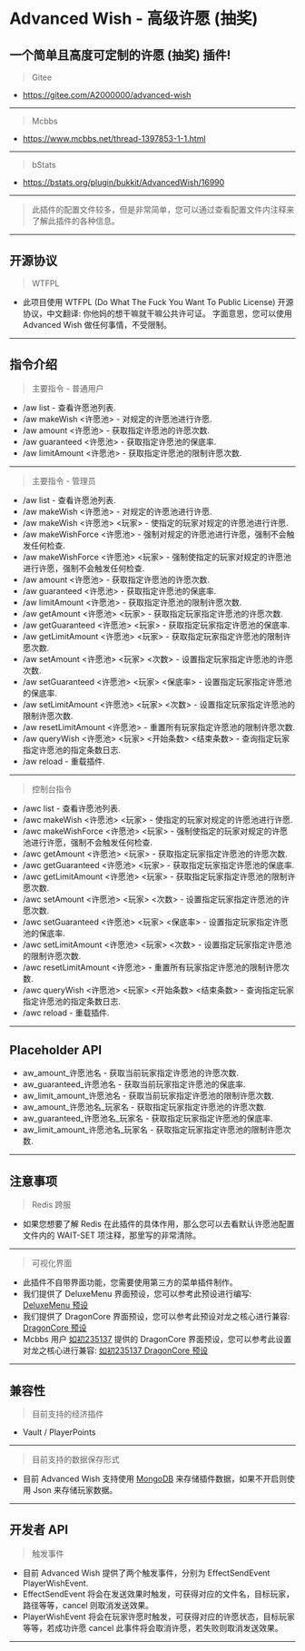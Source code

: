 # Advanced Wish - 高级许愿 (抽奖)

## 一个简单且高度可定制的许愿 (抽奖) 插件!

> Gitee
- https://gitee.com/A2000000/advanced-wish
---
> Mcbbs
- https://www.mcbbs.net/thread-1397853-1-1.html
---
> bStats
- https://bstats.org/plugin/bukkit/AdvancedWish/16990
---
> 此插件的配置文件较多，但是非常简单，您可以通过查看配置文件内注释来了解此插件的各种信息。
---
## 开源协议
> WTFPL
- 此项目使用 WTFPL (Do What The Fuck You Want To Public License) 开源协议，中文翻译: 你他妈的想干嘛就干嘛公共许可证。 字面意思，您可以使用 Advanced Wish 做任何事情，不受限制。
---
## 指令介绍
> 主要指令 - 普通用户
- /aw list - 查看许愿池列表.
- /aw makeWish <许愿池> - 对规定的许愿池进行许愿.
- /aw amount <许愿池> - 获取指定许愿池的许愿次数.
- /aw guaranteed <许愿池> - 获取指定许愿池的保底率.
- /aw limitAmount <许愿池> - 获取指定许愿池的限制许愿次数.
---
> 主要指令 - 管理员
- /aw list - 查看许愿池列表.
- /aw makeWish <许愿池> - 对规定的许愿池进行许愿.
- /aw makeWish <许愿池> <玩家> - 使指定的玩家对规定的许愿池进行许愿.
- /aw makeWishForce <许愿池> - 强制对规定的许愿池进行许愿，强制不会触发任何检查.
- /aw makeWishForce <许愿池> <玩家> - 强制使指定的玩家对规定的许愿池进行许愿，强制不会触发任何检查.
- /aw amount <许愿池> - 获取指定许愿池的许愿次数.
- /aw guaranteed <许愿池> - 获取指定许愿池的保底率.
- /aw limitAmount <许愿池> - 获取指定许愿池的限制许愿次数.
- /aw getAmount <许愿池> <玩家> - 获取指定玩家指定许愿池的许愿次数.
- /aw getGuaranteed <许愿池> <玩家> - 获取指定玩家指定许愿池的保底率.
- /aw getLimitAmount <许愿池> <玩家> - 获取指定玩家指定许愿池的限制许愿次数.
- /aw setAmount <许愿池> <玩家> <次数> - 设置指定玩家指定许愿池的许愿次数.
- /aw setGuaranteed <许愿池> <玩家> <保底率> - 设置指定玩家指定许愿池的保底率.
- /aw setLimitAmount <许愿池> <玩家> <次数> - 设置指定玩家指定许愿池的限制许愿次数.
- /aw resetLimitAmount <许愿池> - 重置所有玩家指定许愿池的限制许愿次数.
- /aw queryWish <许愿池> <玩家> <开始条数> <结束条数> - 查询指定玩家指定许愿池的指定条数日志.
- /aw reload - 重载插件.
---
> 控制台指令
- /awc list - 查看许愿池列表.
- /awc makeWish <许愿池> <玩家> - 使指定的玩家对规定的许愿池进行许愿.
- /awc makeWishForce <许愿池> <玩家> - 强制使指定的玩家对规定的许愿池进行许愿，强制不会触发任何检查.
- /awc getAmount <许愿池> <玩家> - 获取指定玩家指定许愿池的许愿次数.
- /awc getGuaranteed <许愿池> <玩家> - 获取指定玩家指定许愿池的保底率.
- /awc getLimitAmount <许愿池> <玩家> - 获取指定玩家指定许愿池的限制许愿次数.
- /awc setAmount <许愿池> <玩家> <次数> - 设置指定玩家指定许愿池的许愿次数.
- /awc setGuaranteed <许愿池> <玩家> <保底率> - 设置指定玩家指定许愿池的保底率.
- /awc setLimitAmount <许愿池> <玩家> <次数> - 设置指定玩家指定许愿池的限制许愿次数.
- /awc resetLimitAmount <许愿池> - 重置所有玩家指定许愿池的限制许愿次数.
- /awc queryWish <许愿池> <玩家> <开始条数> <结束条数> - 查询指定玩家指定许愿池的指定条数日志.
- /awc reload - 重载插件.
---
## Placeholder API
- aw_amount_许愿池名 - 获取当前玩家指定许愿池的许愿次数.
- aw_guaranteed_许愿池名 - 获取当前玩家指定许愿池的保底率.
- aw_limit_amount_许愿池名 - 获取当前玩家指定许愿池的限制许愿次数.
- aw_amount_许愿池名_玩家名 - 获取指定玩家指定许愿池的许愿次数.
- aw_guaranteed_许愿池名_玩家名 - 获取指定玩家指定许愿池的保底率.
- aw_limit_amount_许愿池名_玩家名 - 获取指定玩家指定许愿池的限制许愿次数.
---
## 注意事项
> Redis 跨服
- 如果您想要了解 Redis 在此插件的具体作用，那么您可以去看默认许愿池配置文件内的 WAIT-SET 项注释，那里写的非常清除。
---
> 可视化界面
- 此插件不自带界面功能，您需要使用第三方的菜单插件制作。
- 我们提供了 DeluxeMenu 界面预设，您可以参考此预设进行编写: [DeluxeMenu 预设](https://gitee.com/A2000000/advanced-wish/tree/main/DeluxeMenu%20%E9%85%8D%E5%A5%97%E8%8F%9C%E5%8D%95)
- 我们提供了 DragonCore 界面预设，您可以参考此预设对龙之核心进行兼容: [DragonCore 预设](https://gitee.com/A2000000/advanced-wish/tree/main/DragonCore%20%E9%85%8D%E5%A5%97%E7%95%8C%E9%9D%A2)
- Mcbbs 用户 [如初235137](https://www.mcbbs.net/home.php?mod=space&uid=4803002&do=thread&view=me&from=space) 提供的 DragonCore 界面预设，您可以参考此设置对龙之核心进行兼容: [如初235137 DragonCore 预设](https://www.mcbbs.net/thread-1416886-1-1.html)
---
## 兼容性
> 目前支持的经济插件
- Vault / PlayerPoints
---
> 目前支持的数据保存形式
- 目前 Advanced Wish 支持使用 [MongoDB](https://www.mongodb.com/) 来存储插件数据，如果不开启则使用 Json 来存储玩家数据。
---
## 开发者 API
> 触发事件
- 目前 Advanced Wish 提供了两个触发事件，分别为 EffectSendEvent PlayerWishEvent.
- EffectSendEvent 将会在发送效果时触发，可获得对应的文件名，目标玩家，路径等等，cancel 则取消发送效果。
- PlayerWishEvent 将会在玩家许愿时触发，可获得对应的许愿状态，目标玩家等等，若成功许愿 cancel 此事件将会取消许愿，若失败则取消发送效果。
---